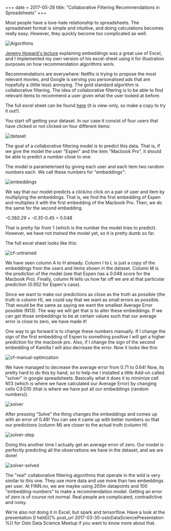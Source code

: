 +++
date = 2017-05-28
title: "Collaborative Filtering Recommendations in Spreadsheets"
+++

Most people have a love-hate relationship to spreadsheets.
The spreadsheet format is simple and intuitive, and doing calculations becomes really easy.
However, they quickly become too complicated as well.


![Algorithms](https://imgs.xkcd.com/comics/algorithms.png)

[Jeremy Howard's lecture](http://course.fast.ai/lessons/lesson6.html) explaining embeddings was a great use of Excel,
and I implemented my own version of his excel-sheet using it for illustration purposes on how recommendation algorithms work.

Recommendations are everywhere: Netflix is trying to propose the most relevant movies,
and Google is serving you personalised ads that are hopefully a (little less) annoying.
The gold standard algorithm is collaborative filtering.
The idea of collaborative filtering is to be able to find relevant items to recommend a user given what the user looked at before.

The full excel sheet can be found [here](https://docs.google.com/a/eidedatalab.no/spreadsheets/d/1n2lMBF7VNMdNd9OnvlcAujd7fWjstYC3y8cfMVtJGRU/edit?usp=sharing)
(it is view-only, so make a copy to try it out!).

You start off getting your dataset.
In our case it consist of four users that have clicked or not clicked on four different items:

![dataset](/assets/cfExcel/dataset.png)

The goal of a collaborative filtering model is to predict this data.
That is, if we give the model the user "Espen" and the item "Macbook Pro",
it should be able to predict a number close to one.

The model is parameterised by giving each user and each item two random numbers each.
We call these numbers for "embeddings":

![embeddings](/assets/cfExcel/embeddings.png)

We say that our model predicts a click/no click on a pair of user and item by multiplying the embeddings.
That is, we find the first embedding of Espen and multiplies it with the first embedding of the Macbook Pro.
Then, we do the same for the second embedding.

-0.38*0.29 + -0.35*-0.45 = 0.048

That is pretty far from 1 (which is the number the model tries to predict).
However, we have not _trained_ the model yet, so it is pretty dumb so far.

The full excel sheet looks like this:

![cf-untrained](/assets/cfExcel/CF-untrained.png)

We have seen column A to H already.
Column I to L is just a copy of the embeddings from the users and items shown in the dataset.
Column M is the prediction of the model (see that Espen has a 0.048 score for the Macbook Pro).
Finally, column N tells us how far off we are at that particular prediction (0.952 for Espen's case).

Since we want to make our predictions as close as the truth as possible (the truth is column H),
we could say that we want as small errors as possible.
That would be the same as saying we want the smallest Average Error possible (N13).
The way we will get that is to alter these embeddings.
If we can get those embeddings to be at certain values such that our average error is close to zero, we have made it!

One way to go forward is to change these numbers manually.
If I change the sign of the first embedding of Espen to something positive I will get a higher prediction for the macbook pro.
Also, if I change the sign of the second embedding of Kamilla I will also decrease the error.
Now it looks like this:

![cf-manual-optimzation](/assets/cfExcel/cf-manual-optimzation.png)

We have managed to decrease the average error from 0.71 to 0.64!
Now, its pretty hard to do this by hand,
so to help me I installed a little Add-on called "solver" in google spreadsheets.
Basically what it does it to minimize cell N13 (which is where we have calculated our Average Error)
by changing cells C3:D10 (that is where we have put all our embeddings (random numbers)).

![solver](/assets/cfExcel/solver.png)

After pressing "Solve" the thing changes the embeddings and comes up with an error of 0.49!
You can see it came up with better numbers so that our predictions (column M) are closer to the actual truth (column H).

![solver-step](/assets/cfExcel/solver-step.png)

Doing this another time I actually get an average error of zero.
Our model is perfectly predicting all the observations we have in the dataset,
and we are done!

![solver-solved](/assets/cfExcel/cf-solved.png)

The "real" collaborative filtering algorithms that operate in the wild is very similar to this one.
They use more data and use more than two embeddings per user.
At FINN.no, we are maybe using 200m datapoints and 100 "embedding-numbers" to make a recommendation model.
Getting an error of zero is of course not normal.
Real people are complicated, contradictive and noisy.

We're also not doing it in Excel, but spark and tensorflow.
Have a look at the presentation [I held]({% post_url 2017-03-30-osloDataSciencePresentation %}) for Oslo Data Science Meetup if you want to know more about that.
